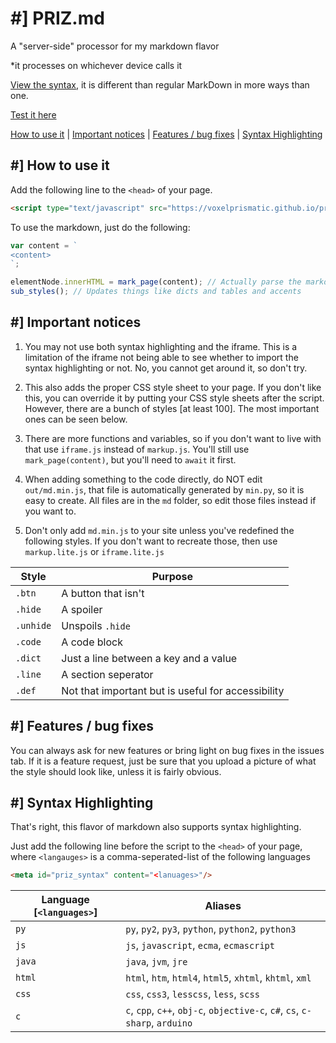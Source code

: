 # #] PRIZ.md
A "server-side" processor for my markdown flavor

*it processes on whichever device calls it

[View the syntax](https://voxelprismatic.github.io/priz.md/view), it is different than regular
MarkDown in more ways than one.

[Test it here](https://voxelprismatic.github.io/priz.md/markup)

[How to use it](#-how-to-use-it) | [Important notices](#-important-notices) |
[Features / bug fixes](#-features--bug-fixes) | [Syntax Highlighting](#-syntax-highlighting)

## #] How to use it
Add the following line to the `<head>` of your page.
```html
<script type="text/javascript" src="https://voxelprismatic.github.io/priz.md/markup.js" id="priz_script"></script>
```

To use the markdown, just do the following:
```js
var content = `
<content>
`;

elementNode.innerHTML = mark_page(content); // Actually parse the markdown
sub_styles(); // Updates things like dicts and tables and accents
```

## #] Important notices
1. You may not use both syntax highlighting and the iframe. This is a limitation of the iframe
not being able to see whether to import the syntax highlighting or not. No, you cannot get around
it, so don't try.

2. This also adds the proper CSS style sheet to your page. If you don't like this, you can
override it by putting your CSS style sheets after the script. However, there are a bunch
of styles [at least 100]. The most important ones can be seen below.

3. There are more functions and variables, so if you don't want to live with that use
`iframe.js` instead of `markup.js`. You'll still use `mark_page(content)`, but you'll
need to `await` it first.

4. When adding something to the code directly, do NOT edit `out/md.min.js`, that file is
automatically generated by `min.py`, so it is easy to create. All files are in the `md` folder,
so edit those files instead if you want to.

5. Don't only add `md.min.js` to your site unless you've redefined the following styles.
If you don't want to recreate those, then use `markup.lite.js` or `iframe.lite.js`

| Style | Purpose |
| - | - |
| `.btn` | A button that isn't |
| `.hide` | A spoiler |
| `.unhide` | Unspoils `.hide` |
| `.code` | A code block |
| `.dict` | Just a line between a key and a value |
| `.line` | A section seperator |
| `.def` | Not that important but is useful for accessibility |

## #] Features / bug fixes
You can always ask for new features or bring light on bug fixes in the issues tab.
If it is a feature request, just be sure that you upload a picture of what the style should
look like, unless it is fairly obvious.

## #] Syntax Highlighting
That's right, this flavor of markdown also supports syntax highlighting.

Just add the following line before the script to the `<head>` of your page, where `<langauges>` is a comma-seperated-list of the following languages
```html
<meta id="priz_syntax" content="<lanuages>"/>
```
| Language [`<languages>`] | Aliases |
| - | - |
| `py` | `py`, `py2`, `py3`, `python`, `python2`, `python3` |
| `js` | `js`, `javascript`, `ecma`, `ecmascript` |
| `java` | `java`, `jvm`, `jre` |
| `html` | `html`, `htm`, `html4`, `html5`, `xhtml`, `khtml`, `xml` |
| `css` | `css`, `css3`, `lesscss`, `less`, `scss` |
| `c` | `c`, `cpp`, `c++`, `obj-c`, `objective-c`, `c#`, `cs`, `c-sharp`, `arduino` |
